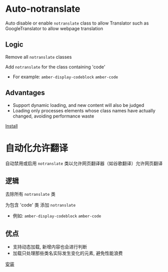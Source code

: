 # Auto-notranslate
Auto disable or enable `notranslate` class to allow Translator such as GoogleTranslator to allow webpage translation

## Logic
Remove all `notranslate` classes

Add `notranslate` for the class containing 'code'
 * For example: `amber-display-codeblock` `amber-code`

## Advantages
 * Support dynamic loading, and new content will also be judged
 * Loading only processes elements whose class names have actually changed, avoiding performance waste

[Install](https://github.com/LorisYounger/auto-notranslate/releases)

# 自动化允许翻译
自动禁用或启用 `notranslate` 类以允许网页翻译器（如谷歌翻译）允许网页翻译

## 逻辑
去除所有 `notranslate` 类

为包含 'code' 类 添加 `notranslate`
 * 例如: `amber-display-codeblock` `amber-code`

## 优点
 * 支持动态加载, 新增内容也会进行判断
 * 加载只处理那些类名实际发生变化的元素, 避免性能浪费

[安装](https://github.com/LorisYounger/auto-notranslate/releases)
